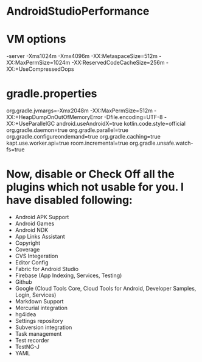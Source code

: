 # AndroidStudioPerformance


# VM options
-server
-Xms1024m
-Xmx4096m
-XX:MetaspaceSize=512m
-XX:MaxPermSize=1024m
-XX:ReservedCodeCacheSize=256m
-XX:+UseCompressedOops




# gradle.properties

org.gradle.jvmargs=-Xmx2048m -XX:MaxPermSize=512m -XX:+HeapDumpOnOutOfMemoryError -Dfile.encoding=UTF-8 -XX:+UseParallelGC 
android.useAndroidX=true
kotlin.code.style=official
org.gradle.daemon=true
org.gradle.parallel=true
org.gradle.configureondemand=true
org.gradle.caching=true
kapt.use.worker.api=true
room.incremental=true
org.gradle.unsafe.watch-fs=true





# Now, disable or Check Off all the plugins which not usable for you. I have disabled following:

* Android APK Support
* Android Games
* Android NDK
* App Links Assistant
* Copyright
* Coverage
* CVS Integeration
* Editor Config
* Fabric for Android Studio
* Firebase (App Indexing, Services, Testing)
* Github
* Google (Cloud Tools Core, Cloud Tools for Android, Developer Samples, Login, Services)
* Markdown Support
* Mercurial integration
* hg4idea
* Settings repository
* Subversion integration
* Task management
* Test recorder
* TestNG-J
* YAML
